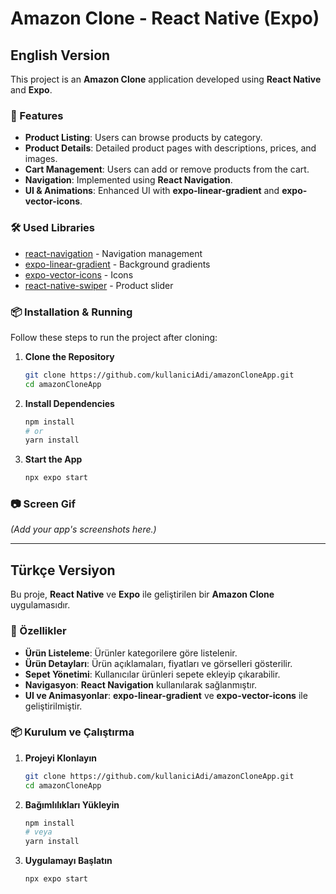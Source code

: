 # Amazon Clone - React Native (Expo)

## English Version

This project is an **Amazon Clone** application developed using **React Native** and **Expo**.

### 🚀 Features

- **Product Listing**: Users can browse products by category.
- **Product Details**: Detailed product pages with descriptions, prices, and images.
- **Cart Management**: Users can add or remove products from the cart.
- **Navigation**: Implemented using **React Navigation**.
- **UI & Animations**: Enhanced UI with **expo-linear-gradient** and **expo-vector-icons**.

### 🛠 Used Libraries

- [react-navigation](https://reactnavigation.org/) - Navigation management
- [expo-linear-gradient](https://docs.expo.dev/versions/latest/sdk/linear-gradient/) - Background gradients
- [expo-vector-icons](https://docs.expo.dev/guides/icons/) - Icons
- [react-native-swiper](https://www.npmjs.com/package/react-native-swiper) - Product slider

### 📦 Installation & Running

Follow these steps to run the project after cloning:

1. **Clone the Repository**

   ```sh
   git clone https://github.com/kullaniciAdi/amazonCloneApp.git
   cd amazonCloneApp
   ```

2. **Install Dependencies**

   ```sh
   npm install
   # or
   yarn install
   ```

3. **Start the App**
   ```sh
   npx expo start
   ```

### 📷 Screen Gif

_(Add your app's screenshots here.)_

---

## Türkçe Versiyon

Bu proje, **React Native** ve **Expo** ile geliştirilen bir **Amazon Clone** uygulamasıdır.

### 🚀 Özellikler

- **Ürün Listeleme**: Ürünler kategorilere göre listelenir.
- **Ürün Detayları**: Ürün açıklamaları, fiyatları ve görselleri gösterilir.
- **Sepet Yönetimi**: Kullanıcılar ürünleri sepete ekleyip çıkarabilir.
- **Navigasyon**: **React Navigation** kullanılarak sağlanmıştır.
- **UI ve Animasyonlar**: **expo-linear-gradient** ve **expo-vector-icons** ile geliştirilmiştir.

### 📦 Kurulum ve Çalıştırma

1. **Projeyi Klonlayın**

   ```sh
   git clone https://github.com/kullaniciAdi/amazonCloneApp.git
   cd amazonCloneApp
   ```

2. **Bağımlılıkları Yükleyin**

   ```sh
   npm install
   # veya
   yarn install
   ```

3. **Uygulamayı Başlatın**
   ```sh
   npx expo start
   ```
